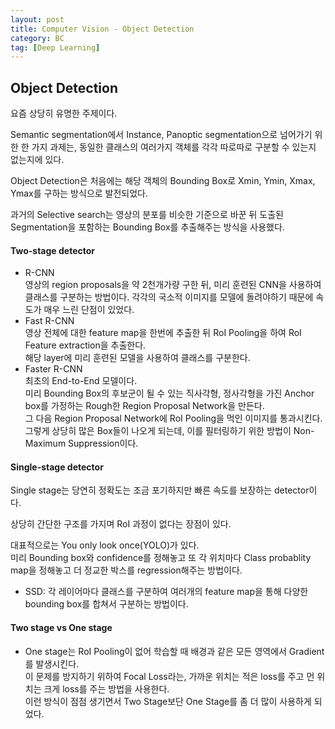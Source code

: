 ```yaml
---
layout: post
title: Computer Vision - Object Detection
category: BC
tag: [Deep Learning]
---
```


## Object Detection

요즘 상당히 유명한 주제이다.  

Semantic segmentation에서 Instance, Panoptic segmentation으로 넘어가기 위한 한 가지 과제는, 동일한 클래스의 여러가지 객체를 각각 따로따로 구분할 수 있는지 없는지에 있다.  

Object Detection은 처음에는 해당 객체의 Bounding Box로 Xmin, Ymin, Xmax, Ymax를 구하는 방식으로 발전되었다.  

과거의 Selective search는 영상의 분포를 비슷한 기준으로 바꾼 뒤 도출된 Segmentation을 포함하는 Bounding Box를 추출해주는 방식을 사용했다.  

#### Two-stage detector  

- R-CNN  
  영상의 region proposals을 약 2천개가량 구한 뒤, 미리 훈련된 CNN을 사용하여 클래스를 구분하는 방법이다. 각각의 국소적 이미지를 모델에 돌려야하기 때문에 속도가 매우 느린 단점이 있었다.     
- Fast R-CNN  
  영상 전체에 대한 feature map을 한번에 추출한 뒤 RoI Pooling을 하여 RoI Feature extraction을 추출한다.  
  해당 layer에 미리 훈련된 모델을 사용하여 클래스를 구분한다.  
- Faster R-CNN  
  최초의 End-to-End 모델이다.  
  미리 Bounding Box의 후보군이 될 수 있는 직사각형, 정사각형을 가진 Anchor box를 가정하는 Rough한 Region Proposal Network을 만든다.    
  그 다음 Region Proposal Network에 RoI Pooling을 먹인 이미지를 통과시킨다.  
  그렇게 상당히 많은 Box들이 나오게 되는데, 이를 필터링하기 위한 방법이 Non-Maximum Suppression이다.  
  
#### Single-stage detector  

Single stage는 당연히 정확도는 조금 포기하지만 빠른 속도를 보장하는 detector이다.  

상당히 간단한 구조를 가지며 RoI 과정이 없다는 장점이 있다.  

대표적으로는 You only look once(YOLO)가 있다.   
미리 Bounding box와 confidence를 정해놓고 또 각 위치마다 Class probablity map을 정해놓고 더 정교한 박스를 regression해주는 방법이다.  

- SSD: 각 레이어마다 클래스를 구분하여 여러개의 feature map을 통해 다양한 bounding box를 합쳐서 구분하는 방법이다. 


#### Two stage vs One stage  

- One stage는 RoI Pooling이 없어 학습할 때 배경과 같은 모든 영역에서 Gradient를 발생시킨다.  
    이 문제를 방지하기 위하여 Focal Loss라는, 가까운 위치는 적은 loss를 주고 먼 위치는 크게 loss를 주는 방법을 사용한다.  
    이런 방식이 점점 생기면서 Two Stage보단 One Stage를 좀 더 많이 사용하게 되었다.  